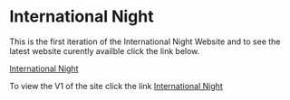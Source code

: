 # International Night

This is the first iteration of the International Night Website and to see the latest website curently availble click the link below.

[International Night](http://in-mhs.netlify.com/)

To view the V1 of the site click the link [International Night](http://in-mhs-v1.netlify.com/)
